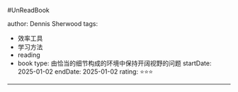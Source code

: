 #UnReadBook  

author: Dennis Sherwood
tags:
  - 效率工具
  - 学习方法
  - reading
  - book
type: 由恰当的细节构成的环境中保持开阔视野的问题
startDate: 2025-01-02
endDate: 2025-01-02
rating: ⭐⭐⭐
---